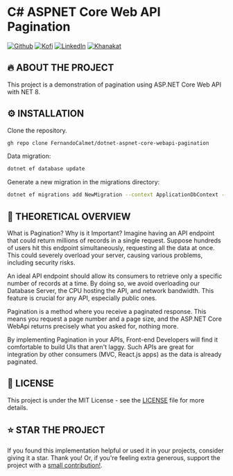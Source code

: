 # C# ASPNET Core Web API Pagination

[![Github][github-shield]][github-url]
[![Kofi][kofi-shield]][kofi-url]
[![LinkedIn][linkedin-shield]][linkedin-url]
[![Khanakat][khanakat-shield]][khanakat-url]

## 🔥 ABOUT THE PROJECT
This project is a demonstration of pagination using ASP.NET Core Web API with NET 8.

## ⚙️ INSTALLATION
Clone the repository.

```bash
gh repo clone FernandoCalmet/dotnet-aspnet-core-webapi-pagination
```

Data migration:

```bash
dotnet ef database update
```
Generate a new migration in the migrations directory:

```bash
dotnet ef migrations add NewMigration --context ApplicationDbContext --output-dir Data/Migrations/
```

## 📓 THEORETICAL OVERVIEW
What is Pagination? Why is it Important?
Imagine having an API endpoint that could return millions of records in a single request. Suppose hundreds of users hit this endpoint simultaneously, requesting all the data at once. This could severely overload your server, causing various problems, including security risks.

An ideal API endpoint should allow its consumers to retrieve only a specific number of records at a time. By doing so, we avoid overloading our Database Server, the CPU hosting the API, and network bandwidth. This feature is crucial for any API, especially public ones.

Pagination is a method where you receive a paginated response. This means you request a page number and a page size, and the ASP.NET Core WebApi returns precisely what you asked for, nothing more.

By implementing Pagination in your APIs, Front-end Developers will find it comfortable to build UIs that aren't laggy. Such APIs are great for integration by other consumers (MVC, React.js apps) as the data is already paginated.

## 📄 LICENSE
This project is under the MIT License - see the [LICENSE](LICENSE) file for more details.

## ⭐️ STAR THE PROJECT
If you found this implementation helpful or used it in your projects, consider giving it a star. Thank you! Or, if you're feeling extra generous, support the project with a [small contribution!](https://ko-fi.com/fernandocalmet).

<!--- reference style links --->
[github-shield]: https://img.shields.io/badge/-@fernandocalmet-%23181717?style=flat-square&logo=github
[github-url]: https://github.com/fernandocalmet
[kofi-shield]: https://img.shields.io/badge/-@fernandocalmet-%231DA1F2?style=flat-square&logo=kofi&logoColor=ff5f5f
[kofi-url]: https://ko-fi.com/fernandocalmet
[linkedin-shield]: https://img.shields.io/badge/-fernandocalmet-blue?style=flat-square&logo=Linkedin&logoColor=white&link=https://www.linkedin.com/in/fernandocalmet
[linkedin-url]: https://www.linkedin.com/in/fernandocalmet
[khanakat-shield]: https://img.shields.io/badge/khanakat.com-brightgreen?style=flat-square
[khanakat-url]: https://khanakat.com